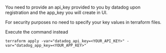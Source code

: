 You need to provide an api_key provided to you by datadog upon registration and the app_key you will create in UI.

For security purposes no need to specify your key values ​​in terraform files. 

Execute the command instead
```
terraform apply -var="datadog_api_key=<YOUR_API_KEY>" -var="datadog_app_key=<YOUR_APP_KEY>"
```
